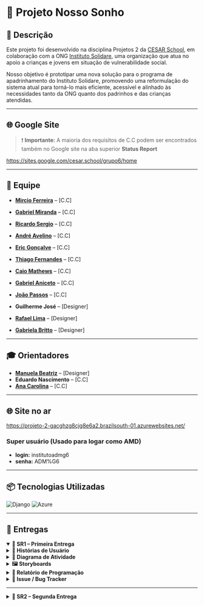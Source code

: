 # 🌟 Projeto Nosso Sonho 

## 📝 Descrição

Este projeto foi desenvolvido na disciplina Projetos 2 da [CESAR School](https://www.cesar.school/), em colaboração com a ONG [Instituto Solidare](https://institutosolidare.org.br/), uma organização que atua no apoio a crianças e jovens em situação de vulnerabilidade social.

Nosso objetivo é prototipar uma nova solução para o programa de apadrinhamento do Instituto Solidare, promovendo uma reformulação do sistema atual para torná-lo mais eficiente, acessível e alinhado às necessidades tanto da ONG quanto dos padrinhos e das crianças atendidas.

---

## 🌐 Google Site

> ❗ **Importante:** A maioria dos requisitos de C.C podem ser encontrados também no Google site na aba superior **Status Report**

https://sites.google.com/cesar.school/grupo6/home

---

## 👥 Equipe

- [**Mircio Ferreira**](https://github.com/Mircio-Ferreira) – [C.C]
- [**Gabriel Miranda**](https://github.com/GMiranda21ML) – [C.C]
- [**Ricardo Sergio**](https://github.com/whosricardo) – [C.C]
- [**André Avelino**](https://github.com/avelinoandre) – [C.C]
- [**Eric Gonçalve**](https://github.com/eric-albuquer) – [C.C]
- [**Thiago Fernandes**](https://github.com/ThIagoMedeiros21) – [C.C]
- [**Caio Mathews**](https://github.com/CaioMathews) – [C.C]
- [**Gabriel Aniceto**](https://github.com/gabrielaniceto1) – [C.C]
- [**João Passos**](https://github.com/iampassos) – [C.C]

- **Guilherme José** – [Designer]
- [**Rafael Lima**](https://www.linkedin.com/in/rafael-rocha-a89150361/?utm_source=share&utm_campaign=share_via&utm_content=profile&utm_medium=android_app) – [Designer]
- [**Gabriela Britto**](https://www.linkedin.com/in/gabriela-sampaio-98b587362) – [Designer]


---

## 🎓 Orientadores

- [**Manuela Beatriz**](https://www.linkedin.com/in/manucorreia/) – [Designer]
- **Eduardo Nascimento** – [C.C]
- [**Ana Carolina**](https://www.linkedin.com/in/carolmello--/) – [C.C]

---

## 🌐 Site no ar

https://projeto-2-gacghzg8cjg8e6a2.brazilsouth-01.azurewebsites.net/

### Super usuário (Usado para logar como AMD)

- **login:** institutoadmg6  
- **senha:** ADM%G6

---

## 📦 Tecnologias Utilizadas

<img src="https://static.djangoproject.com/img/logos/django-logo-negative.svg" alt="Django" width="120"/>
<img src="https://upload.wikimedia.org/wikipedia/commons/f/fa/Microsoft_Azure.svg" alt="Azure" width="80"/>

---

## 📨 Entregas

<details open>
<summary><strong>📁 SR1 – Primeira Entrega</strong></summary>

<details>
<summary><strong>📜 Histórias de Usuário</strong></summary>

<details>
<summary><strong>📌 História 1 - Cadastro de Padrinho</strong></summary>

**Como** um usuário interessado em participar do sistema de apadrinhamento,  
**Quero** me cadastrar,  
**Para** poder acessar a plataforma e iniciar minha jornada como padrinho.

#### 🎯 Cenário 1: Falha no Cadastro devido ao Erro no Preenchimento de Campos
- **Dado** que o usuário está fazendo o cadastramento e deixou um ou mais campos obrigatórios em branco,  
- **Quando** o usuário seleciona em "confirmar cadastro",  
- **Então** o sistema alerta que não pode seguir para a próxima etapa, pois o cadastro precisa estar totalmente preenchido.

#### ✅ Cenário 2: Sucesso na Visualização
- **Dado** que o usuário preencheu todos os campos obrigatórios corretamente,  
- **Quando** o usuário seleciona em "prosseguir",  
- **Então** o sistema deve registrar os dados do usuário,  
- **E** exibir uma mensagem de sucesso,  
- **E** redirecionar o usuário para a próxima etapa da plataforma.

</details>

<details>
<summary><strong>📌 História 2 - Cadastro e Gerenciamento de Apadrinhados</strong></summary>

**Como** administrador,  
**Quero** poder cadastrar e gerenciar apadrinhados,  
**Para** garantir que os dados dos apadrinhados sejam registrados e mantidos atualizados.

#### 🎯 Cenário 1: Falha no Cadastramento devido a Campos Não Preenchidos Corretamente
- **Dado** que o usuário preencheu os dados de cadastramento, mas não preencheu todos de forma correta,  
- **Quando** o usuário seleciona a opção "efetuar cadastramento",  
- **Então** o sistema alerta quais campos não foram cadastrados de forma correta e pede para que eles sejam preenchidos.

#### ✅ Cenário 2: Sucesso no Cadastramento de um Apadrinhado
- **Dado** que o usuário preencheu os dados de cadastramento corretamente,  
- **Quando** o usuário seleciona a opção "efetuar cadastramento",  
- **Então** o sistema alerta que o cadastramento foi efetuado com sucesso, demonstrando os dados cadastrados e exibindo se ele deseja cadastrar outro apadrinhado.

#### ❌ Cenário 3: Excluir Apadrinhado do Sistema
- **Dado** que o usuário está na página de gerenciar apadrinhados,  
- **Quando** o administrador seleciona o apadrinhado e clica em "apagar do sistema",  
- **Então** o sistema alerta se deseja prosseguir e, caso confirmado, o sistema deleta todos os dados do banco de dados.

</details>

</details>

<details>
<summary><strong>🔄 Diagrama de Atividade</strong></summary>

### História 1  
![Diagrama da História 1](img_readme/diagrama_atividade_1.png)

### História 2  
![Diagrama da História 2](img_readme/diagrama_atividade_2.png)

</details>

<details>
<summary><strong>🖼️ Storyboards</strong></summary>

- Link do docs com as Storyboards:  
  https://docs.google.com/document/d/150L9B3V2XvXIusJl3Vr5C6oQqQGo3yqRpPE7NPLYsRU/edit?usp=sharing

</details>

<details>
<summary><strong>📝 Relatório de Programação</strong></summary>

- Link do docs com o relatório de programação:  
  https://docs.google.com/document/d/1653YvO_WiZROmIwClfyujsrUe28AltAdsSxwCvJg4WQ/edit?tab=t.0

</details>

<details>
<summary><strong>🚨 Issue / Bug Tracker</strong></summary>

### Bug Open 1:
![Open 1](img_readme/BUGOPEN1.PNG)

### Bug Open 2:
![Open 2](img_readme/BUGOPEN2.PNG)

### Bug closed 1:
![Closed 1](img_readme/BUGCLOSED1.PNG)

### Bug closed 2:
![Closed 2](img_readme/BUGCLOSED2.PNG)

### Bug closed 3:
![Closed 3](img_readme/BUGCLOSED3.PNG)

### Bug closed 4:
![Closed 4](img_readme/BUGCLOSED4.PNG)

</details>

</details>

---

<details>
<summary><strong>📁 SR2 – Segunda Entrega</strong></summary>

<details>
<summary><strong>📜 Histórias de Usuário</strong></summary>

<details>
<summary><strong>📌 História 1 - [Título da História]</strong></summary>

**Como** [persona],  
**Quero** [objetivo],  
**Para** [benefício].

#### 🎯 Cenário 1: [Título do Cenário]
- **Dado** que [contexto],  
- **Quando** [ação],  
- **Então** [resultado].

#### ✅ Cenário 2: [Título do Cenário]
- **Dado** que [contexto],  
- **Quando** [ação],  
- **Então** [resultado].

#### ❌ Cenário 3: [Título do Cenário]
- **Dado** que [contexto],  
- **Quando** [ação],  
- **Então** [resultado].

</details>

<details>
<summary><strong>📌 História 2 - [Título da História]</strong></summary>

**Como** [persona],  
**Quero** [objetivo],  
**Para** [benefício].

#### 🎯 Cenário 1: [Título do Cenário]
- **Dado** que [contexto],  
- **Quando** [ação],  
- **Então** [resultado].

#### ✅ Cenário 2: [Título do Cenário]
- **Dado** que [contexto],  
- **Quando** [ação],  
- **Então** [resultado].

#### ❌ Cenário 3: [Título do Cenário]
- **Dado** que [contexto],  
- **Quando** [ação],  
- **Então** [resultado].

</details>

<details>
<summary><strong>📌 História 3 - [Título da História]</strong></summary>

**Como** [persona],  
**Quero** [objetivo],  
**Para** [benefício].

#### 🎯 Cenário 1: [Título do Cenário]
- **Dado** que [contexto],  
- **Quando** [ação],  
- **Então** [resultado].

#### ✅ Cenário 2: [Título do Cenário]
- **Dado** que [contexto],  
- **Quando** [ação],  
- **Então** [resultado].

#### ❌ Cenário 3: [Título do Cenário]
- **Dado** que [contexto],  
- **Quando** [ação],  
- **Então** [resultado].

</details>

<details>
<summary><strong>📌 História 4 - [Título da História]</strong></summary>

**Como** [persona],  
**Quero** [objetivo],  
**Para** [benefício].

#### 🎯 Cenário 1: [Título do Cenário]
- **Dado** que [contexto],  
- **Quando** [ação],  
- **Então** [resultado].

#### ✅ Cenário 2: [Título do Cenário]
- **Dado** que [contexto],  
- **Quando** [ação],  
- **Então** [resultado].

#### ❌ Cenário 3: [Título do Cenário]
- **Dado** que [contexto],  
- **Quando** [ação],  
- **Então** [resultado].

</details>

<details>
<summary><strong>📌 História 5 - [Título da História]</strong></summary>

**Como** [persona],  
**Quero** [objetivo],  
**Para** [benefício].

#### 🎯 Cenário 1: [Título do Cenário]
- **Dado** que [contexto],  
- **Quando** [ação],  
- **Então** [resultado].

#### ✅ Cenário 2: [Título do Cenário]
- **Dado** que [contexto],  
- **Quando** [ação],  
- **Então** [resultado].

#### ❌ Cenário 3: [Título do Cenário]
- **Dado** que [contexto],  
- **Quando** [ação],  
- **Então** [resultado].

</details>


<details>
<summary><strong>📌 História 6 - [Título da História]</strong></summary>

**Como** [persona],  
**Quero** [objetivo],  
**Para** [benefício].

#### 🎯 Cenário 1: [Título do Cenário]
- **Dado** que [contexto],  
- **Quando** [ação],  
- **Então** [resultado].

#### ✅ Cenário 2: [Título do Cenário]
- **Dado** que [contexto],  
- **Quando** [ação],  
- **Então** [resultado].

#### ❌ Cenário 3: [Título do Cenário]
- **Dado** que [contexto],  
- **Quando** [ação],  
- **Então** [resultado].

</details>


<details>
<summary><strong>📌 História 7 - [Título da História]</strong></summary>

**Como** [persona],  
**Quero** [objetivo],  
**Para** [benefício].

#### 🎯 Cenário 1: [Título do Cenário]
- **Dado** que [contexto],  
- **Quando** [ação],  
- **Então** [resultado].

#### ✅ Cenário 2: [Título do Cenário]
- **Dado** que [contexto],  
- **Quando** [ação],  
- **Então** [resultado].

#### ❌ Cenário 3: [Título do Cenário]
- **Dado** que [contexto],  
- **Quando** [ação],  
- **Então** [resultado].

</details>



</details>

<details>
<summary><strong>🔄 Diagrama de Atividade</strong></summary>

### História 1 
![Diagrama da História 1]()

### História 2 
![Diagrama da História 2]()

### História 3  
![Diagrama da História 3]()

### História 4  
![Diagrama da História 4]()

### História 5  
![Diagrama da História 5]()

### História 6  
![Diagrama da História 6]()

### História 7
![Diagrama da História 7]()


</details>

<details>
<summary><strong>🖼️ Storyboards</strong></summary>

- Link do docs com as Storyboards:  
  [INSIRA O LINK AQUI]

</details>

<details>
<summary><strong>📝 Relatório de Programação</strong></summary>

- Link do docs com o relatório de programação:  
  [INSIRA O LINK AQUI]

</details>

<details>
<summary><strong>🚨 Issue / Bug Tracker</strong></summary>

### Bug Open ??:
![Open 1]()

### Bug closed 7:
![Close 7](img_readme\BUGCLOSED7.png)

### Bug closed 8:
![Close 8](img_readme\BUGCLOSED8.png)

### Bug closed 9:
![Close 9](img_readme\BUGCLOSED9.png)

### Bug closed 10:
![Close 10](img_readme\BUGCLOSED10.png)




</details>

<details>
<summary><strong>🎥 Screenquest</strong></summary>

![Site em Ar]()

![Testes automatizados]()

</details>

<details>
<summary><strong>????</strong></summary>


</details>

</details>
